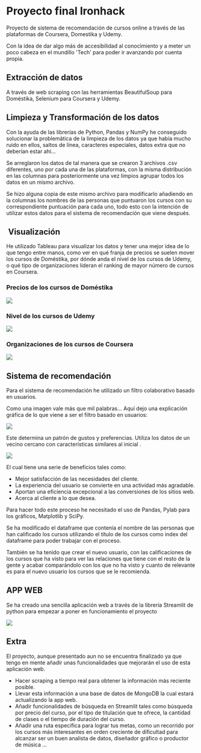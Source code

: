 
# Proyecto final Ironhack

Proyecto de sistema de recomendación de cursos online a través de las plataformas de Coursera, Domestika y Udemy.

Con la idea de dar algo más de accesibilidad al conocimiento y a meter un poco cabeza en el mundillo 'Tech' para poder ir avanzando por cuenta propia.




## Extracción de datos

A través de web scraping con las herramientas BeautifulSoup para Doméstika, Selenium para Coursera y Udemy.

## Limpieza y Transformación de los datos

Con la ayuda de las librerías de Python, Pandas y NumPy he conseguido solucionar la problemática de la limpieza de los datos ya que había mucho ruido en ellos, saltos de línea, caracteres especiales, datos extra que no deberían estar ahí...

Se arreglaron los datos de tal manera que se crearon 3 archivos .csv diferentes, uno por cada una de las plataformas, con la misma distribución en las columnas para posteriormente una vez limpios agrupar todos los datos en un mismo archivo.

Se hizo alguna copia de este mismo archivo para modificarlo añadiendo en la columnas los nombres de las personas que puntuaron los cursos con su correspondiente puntuación para cada uno, todo esto con la intención de utilizar estos datos para el sistema de recomendación que viene después.

##  Visualización

He utilizado Tableau para visualizar los datos y tener una mejor idea de lo que tengo entre manos, como ver en qué franja de precios se suelen mover los cursos de Doméstika, por dónde anda el nivel de los cursos de Udemy, o qué tipo de organizaciones lideran el ranking de mayor número de cursos en Coursera.


### Precios de los cursos de Doméstika

![](/Users/fernando/Desktop/Final-Project/ProyectoFinal/image/1.png)

### Nivel de los cursos de Udemy

![](/Users/fernando/Desktop/Final-Project/ProyectoFinal/image/2.png)

### Organizaciones de los cursos de Coursera

![](/Users/fernando/Desktop/Final-Project/ProyectoFinal/image/3.png)

## Sistema de recomendación
Para el sistema de recomendación he utilizado un filtro colaborativo basado en usuarios.

Como una imagen vale más que mil palabras... Aquí dejo una explicación gráfica de lo que viene a ser el filtro basado en usuarios:

![](/Users/fernando/Desktop/Final-Project/ProyectoFinal/image/5.png)

Este determina un patrón de gustos y preferencias.
Utiliza los datos de un vecino cercano con características similares al inicial .

![](/Users/fernando/Desktop/Final-Project/ProyectoFinal/image/4.png)

El cual tiene una serie de beneficios tales como:

- Mejor satisfacción de las necesidades del cliente.
- La experiencia del usuario se convierte en una actividad más  agradable.
- Aportan una eficiencia excepcional a las conversiones de los sitios web.
- Acerca al cliente a lo que desea.

Para hacer todo este proceso he necesitado el uso de Pandas, Pylab para los gráficos, Matplotlib y SciPy.

Se ha modificado el dataframe que contenía el nombre de las personas que han calificado los cursos utilizando el título de los cursos como index del dataframe para poder trabajar con el proceso.

También se ha tenido que crear el nuevo usuario, con las calificaciones de los cursos que ha visto para ver las relaciones que tiene con el resto de la gente y acabar comparándolo con los que no ha visto y cuanto de relevante es para el nuevo usuario los cursos que se le recomienda.

## APP WEB 
Se ha creado una sencilla aplicación web a través de la librería Streamlit de python para empezar a poner en funcionamiento el proyecto 

![](/Users/fernando/Desktop/Final-Project/ProyectoFinal/image/6.png)

## Extra

El proyecto, aunque presentado aun no se encuentra finalizado ya que tengo en mente añadir unas funcionalidades que mejorarán el uso de esta aplicación web.

- Hacer scraping a tiempo real para obtener la información más reciente posible.
- Llevar esta información a una base de datos de MongoDB la cual estará actualizando la app web.
- Añadir funcionalidades de búsqueda en Streamlit tales como búsqueda por precio del curso, por el tipo de titulación que te ofrece, la cantidad de clases o el tiempo de duración del curso.
- Añadir una ruta específica para lograr tus metas, como un recorrido por los cursos más interesantes en orden creciente de dificultad para alcanzar ser un buen analista de datos, diseñador gráfico o productor de música ... 